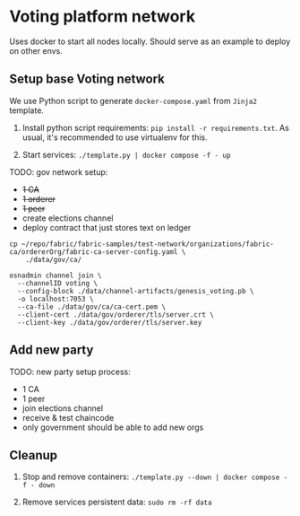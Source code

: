 # Voting platform network

Uses docker to start all nodes locally. Should serve as an example to deploy on other envs.

## Setup base Voting network

We use Python script to generate `docker-compose.yaml` from `Jinja2` template.

1. Install python script requirements: `pip install -r requirements.txt`.
As usual, it's recommended to use virtualenv for this.

2. Start services: `./template.py | docker compose -f - up`

TODO: gov network setup:
* ~~1 CA~~
* ~~1 orderer~~
* ~~1 peer~~
* create elections channel
* deploy contract that just stores text on ledger

```
cp ~/repo/fabric/fabric-samples/test-network/organizations/fabric-ca/ordererOrg/fabric-ca-server-config.yaml \
    ./data/gov/ca/

osnadmin channel join \
  --channelID voting \
  --config-block ./data/channel-artifacts/genesis_voting.pb \
  -o localhost:7053 \
  --ca-file ./data/gov/ca/ca-cert.pem \
  --client-cert ./data/gov/orderer/tls/server.crt \
  --client-key ./data/gov/orderer/tls/server.key
```

## Add new party

TODO: new party setup process:
* 1 CA
* 1 peer
* join elections channel
* receive & test chaincode
* only government should be able to add new orgs

## Cleanup

1. Stop and remove containers: `./template.py --down | docker compose -f - down`

2. Remove services persistent data: `sudo rm -rf data`
